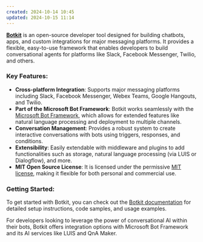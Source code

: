 ```yaml
---
created: 2024-10-14 10:45
updated: 2024-10-15 11:14
---
```

**[Botkit](https://github.com/howdyai/botkit#readme)** is an open-source developer tool designed for building chatbots, apps, and custom integrations for major messaging platforms. It provides a flexible, easy-to-use framework that enables developers to build conversational agents for platforms like Slack, Facebook Messenger, Twilio, and others. 

### Key Features:
- **Cross-platform Integration**: Supports major messaging platforms including Slack, Facebook Messenger, Webex Teams, Google Hangouts, and Twilio.
- **Part of the Microsoft Bot Framework**: Botkit works seamlessly with the [Microsoft Bot Framework](https://dev.botframework.com), which allows for extended features like natural language processing and deployment to multiple channels.
- **Conversation Management**: Provides a robust system to create interactive conversations with bots using triggers, responses, and conditions.
- **Extensibility**: Easily extendable with middleware and plugins to add functionalities such as storage, natural language processing (via LUIS or Dialogflow), and more.
- **MIT Open Source License**: It is licensed under the permissive [MIT license](https://github.com/howdyai/botkit/blob/main/LICENSE.md), making it flexible for both personal and commercial use.

### Getting Started:
To get started with Botkit, you can check out the [Botkit documentation](https://github.com/howdyai/botkit#readme) for detailed setup instructions, code samples, and usage examples. 

For developers looking to leverage the power of conversational AI within their bots, Botkit offers integration options with Microsoft Bot Framework and its AI services like LUIS and QnA Maker.